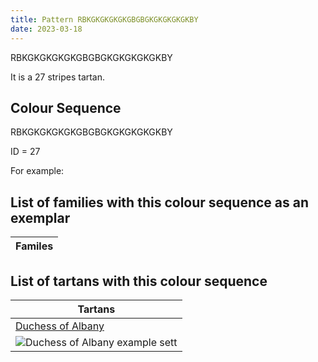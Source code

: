 ```yaml
---
title: Pattern RBKGKGKGKGKGBGBGKGKGKGKGKBY
date: 2023-03-18
---
```

RBKGKGKGKGKGBGBGKGKGKGKGKBY

It is a 27 stripes tartan.


## Colour Sequence
RBKGKGKGKGKGBGBGKGKGKGKGKBY

ID = 27 

For example:


## List of families with this colour sequence as an exemplar

| Familes |
|---------------|


## List of tartans with this colour sequence

| Tartans |
|---------------|
| [Duchess of Albany](/tartans/r/4/b28/k16/g4/k2/g4/k2/g8/k2/g4/k2/g4/b8/g4/b8/g4/k2/g4/k2/g8/k2/g4/k2/g4/k16/b28/y/4)||
|![Duchess of Albany example sett](/variants//r/4/b28/k16/g4/k2/g4/k2/g8/k2/g4/k2/g4/b8/g4/b8/g4/k2/g4/k2/g8/k2/g4/k2/g4/k16/b28/y/4-b304080-g008000-k000000-rc00000-yf0c000/sett.png)|
